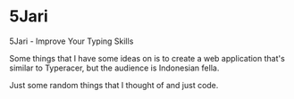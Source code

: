 # 5Jari
5Jari - Improve Your Typing Skills

Some things that I have some ideas on is to create a web application that's similar to Typeracer, but the audience is Indonesian fella.

Just some random things that I thought of and just code. 

